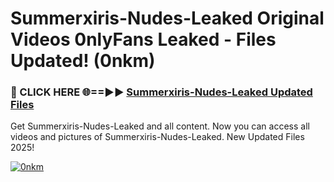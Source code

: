 # Summerxiris-Nudes-Leaked Original Videos 0nlyFans Leaked - Files Updated! (0nkm)

<h3>🔴 CLICK HERE 🌐==►► <a href="https://tinyurl.com/52m3yx9h" rel="nofollow">Summerxiris-Nudes-Leaked Updated Files</a></h3>

Get Summerxiris-Nudes-Leaked and all content. Now you can access all videos and pictures of Summerxiris-Nudes-Leaked. New Updated Files 2025!

[![0nkm](https://i.imgur.com/TnHtlc8.gif)](https://tinyurl.com/52m3yx9h)
